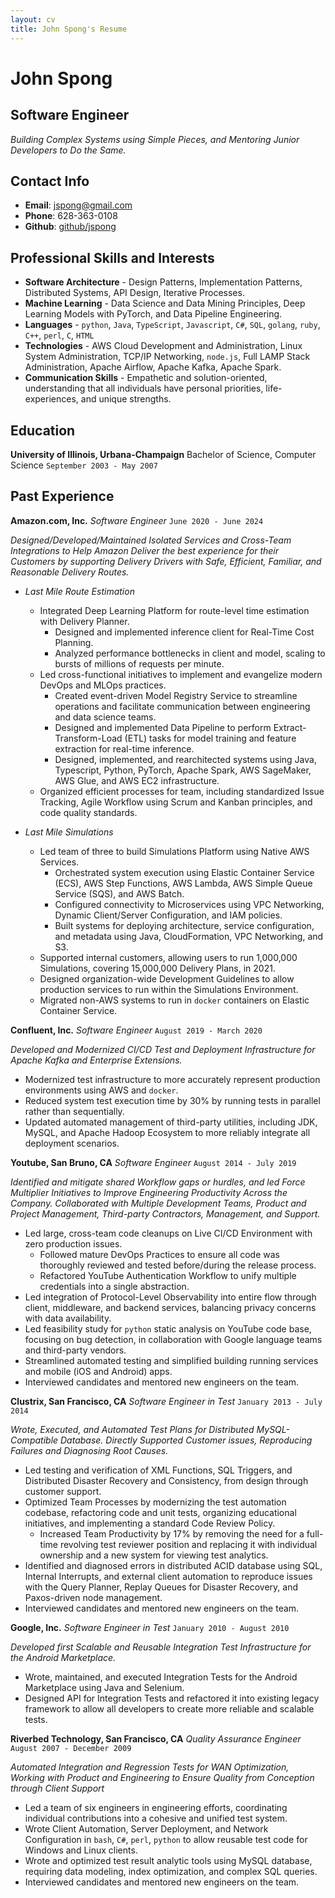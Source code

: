 ```yaml
---
layout: cv
title: John Spong's Resume
---
```


<!---
Using the wonderful layout from https://github.com/elipapa/markdown-cv/
-->

# John Spong

## Software Engineer

_Building Complex Systems using Simple Pieces, and Mentoring Junior Developers to Do the Same._

## Contact Info

* **Email**:       [jspong@gmail.com](mailto:jspong@gmail.com)
* **Phone**:       628-363-0108
* **Github**:      [github/jspong](https://github.com/jspong)


## Professional Skills and Interests

* **Software Architecture** - Design Patterns, Implementation Patterns, Distributed Systems, API Design, Iterative Processes.
* **Machine Learning** - Data Science and Data Mining Principles, Deep Learning Models with PyTorch, and Data Pipeline Engineering.
* **Languages** - `python`, `Java`, `TypeScript`, `Javascript`, `C#`, `SQL`, `golang`, `ruby`, `C++`, `perl`, `C`, `HTML`
* **Technologies** - AWS Cloud Development and Administration, Linux System Administration, TCP/IP Networking, `node.js`, Full LAMP Stack Administration, Apache Airflow, Apache Kafka, Apache Spark.
* **Communication Skills** - Empathetic and solution-oriented, understanding that all individuals have personal priorities, life-experiences, and unique strengths.

## Education

__University of Illinois, Urbana-Champaign__
Bachelor of Science, Computer Science
`September 2003 - May 2007`

## Past Experience

__Amazon.com, Inc.__
*Software Engineer*
`June 2020 - June 2024`

_Designed/Developed/Maintained Isolated Services and Cross-Team Integrations to Help Amazon Deliver the best experience for their Customers by supporting Delivery Drivers with Safe, Efficient, Familiar, and Reasonable Delivery Routes._

- *Last Mile Route Estimation*
  - Integrated Deep Learning Platform for route-level time estimation with Delivery Planner.
    - Designed and implemented inference client for Real-Time Cost Planning.
    - Analyzed performance bottlenecks in client and model, scaling to bursts of millions of requests per minute.
  - Led cross-functional initiatives to implement and evangelize modern DevOps and MLOps practices.
    - Created event-driven Model Registry Service to streamline operations and facilitate communication between engineering and data science teams.
    - Designed and implemented Data Pipeline to perform Extract-Transform-Load (ETL) tasks for model training and feature extraction for real-time inference.
    - Designed, implemented, and rearchitected systems using Java, Typescript, Python, PyTorch, Apache Spark, AWS SageMaker, AWS Glue, and AWS EC2 infrastructure.
  - Organized efficient processes for team, including standardized Issue Tracking, Agile Workflow using Scrum and Kanban principles, and code quality standards.

- *Last Mile Simulations*
  - Led team of three to build Simulations Platform using Native AWS Services.
    - Orchestrated system execution using Elastic Container Service (ECS), AWS Step Functions, AWS Lambda, AWS Simple Queue Service (SQS), and AWS Batch.
    - Configured connectivity to Microservices using VPC Networking, Dynamic Client/Server Configuration, and IAM policies.
    - Built systems for deploying architecture, service configuration, and metadata using Java, CloudFormation, VPC Networking, and S3.
  - Supported internal customers, allowing users to run 1,000,000 Simulations, covering 15,000,000 Delivery Plans, in 2021.
  - Designed organization-wide Development Guidelines to allow production services to run within the Simulations Environment.
  - Migrated non-AWS systems to run in `docker` containers on Elastic Container Service.

__Confluent, Inc.__
*Software Engineer*
`August 2019 - March 2020`

_Developed and Modernized CI/CD Test and Deployment Infrastructure for Apache Kafka and Enterprise Extensions._

* Modernized test infrastructure to more accurately represent production environments using AWS and `docker`.
* Reduced system test execution time by 30% by running tests in parallel rather
    than sequentially.
* Updated automated management of third-party utilities, including JDK, MySQL, and Apache Hadoop Ecosystem to more reliably integrate all deployment scenarios.

__Youtube, San Bruno, CA__
*Software Engineer*
`August 2014 - July 2019`

_Identified and mitigate shared Workflow gaps or hurdles, and led Force Multiplier Initiatives to Improve Engineering Productivity Across the Company. Collaborated with Multiple Development Teams, Product and Project Management, Third-party Contractors, Management, and Support._

* Led large, cross-team code cleanups on Live CI/CD Environment with zero production issues.
    * Followed mature DevOps Practices to ensure all code was thoroughly reviewed and tested before/during
      the release process.
    * Refactored YouTube Authentication Workflow to unify multiple credentials
      into a single abstraction.
* Led integration of Protocol-Level Observability into entire flow through client, middleware, and backend services, balancing privacy concerns with data availability.
* Led feasibility study for `python` static analysis on YouTube code base, focusing on bug detection, in collaboration with Google language teams and third-party vendors.
* Streamlined automated testing and simplified building running services and mobile (iOS and Android) apps.
* Interviewed candidates and mentored new engineers on the team.

__Clustrix, San Francisco, CA__
*Software Engineer in Test*
`January 2013 - July 2014`

_Wrote, Executed, and Automated Test Plans for Distributed MySQL-Compatible Database. Directly Supported Customer issues, Reproducing Failures and Diagnosing Root Causes._

* Led testing and verification of XML Functions, SQL Triggers, and
  Distributed Disaster Recovery and Consistency, from design through customer support.
* Optimized Team Processes by modernizing the test automation codebase,
  refactoring code and unit tests, organizing educational initiatives,
  and implementing a standard Code Review Policy.
    * Increased Team Productivity by 17% by removing the need for a full-time
      revolving test reviewer position and replacing it with individual ownership
      and a new system for viewing test analytics.
* Identified and diagnosed errors in distributed ACID database using SQL,
  Internal Interrupts, and external client automation to reproduce issues with the Query Planner,
  Replay Queues for Disaster Recovery, and Paxos-driven node management.
* Interviewed candidates and mentored new engineers on the team.

__Google, Inc.__
*Software Engineer in Test*
`January 2010 - August 2010`

_Developed first Scalable and Reusable Integration Test Infrastructure for the Android Marketplace._

* Wrote, maintained, and executed Integration Tests for the Android
  Marketplace using Java and Selenium.
* Designed API for Integration Tests and refactored it into existing
  legacy framework to allow all developers to create more reliable and
  scalable tests.

__Riverbed Technology, San Francisco, CA__
*Quality Assurance Engineer*
`August 2007 - December 2009`

_Automated Integration and Regression Tests for WAN Optimization, Working with Product and Engineering to Ensure Quality from Conception through Client Support_

* Led a team of six engineers in engineering efforts, coordinating individual contributions into a cohesive and unified test system.
* Wrote Client Automation, Server Deployment, and Network Configuration in `bash`, `C#`, `perl`, `python` to allow reusable test code for Windows and Linux clients.
* Wrote and optimized test result analytic tools using MySQL database, requiring data modeling, index optimization, and complex SQL queries.
* Interviewed candidates and mentored new engineers on the team.

